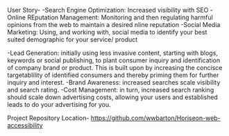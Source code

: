 User Story-
-Search Engine Optimization: Increased visibility with SEO
-Online REputation Management: Monitoring and then regulating harmful opinions from the web to maintain a desired nline reputation
-Social Media Marketing: Using, and working with, social media to identify your best suited demographic for your service/ product  

-Lead Generation: initially using less invasive content, starting with blogs, keywords or social publishing, to plant consumer inquiry and identification of company brand or product. This is built upon by increasing the concisce targetablility of identified consumers and thereby priming them for further inquiry and interest.
-Brand Awareness: increased searches scale visibility and search rating.
-Cost Management: in turn, increased search ranking should scale down advertising costs, allowing your users and established leads to do your advertising for you.

Project Repository Location- https://github.com/wwbarton/Horiseon-web-accessibility
